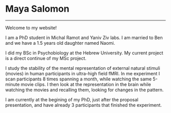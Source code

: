 # Maya Salomon

---

Welcome to my website!

I am a PhD student in Michal Ramot and Yaniv Ziv labs.
I am married to Ben and we have a 1.5 years old daughter named Naomi.

I did my BSc in Psychobiology at the Hebrew University.
My current project is a direct continue of my MSc project.

I study the stability of the mental representation of external natural stimuli (movies) in human participants in ultra-high field fMRI.
In me experiment I scan participants 8 times spanning a month, while watching the same 5-minute movie clips. I then look at the representation in the brain while watching the movies and recalling them, looking for changes in the pattern.

I am currently at the begining of my PhD, just after the proposal presentation, and have already 3 participants that finished the experiment. 



